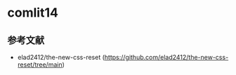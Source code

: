 # comlit14

## 参考文献

- elad2412/the-new-css-reset (https://github.com/elad2412/the-new-css-reset/tree/main)
